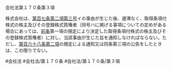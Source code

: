会社法第１７０条第３項

株式会社は、[第百七条第二項第三号](会社法＿＿＿＿第１０７条第２項第３号)イの事由が生じた後、遅滞なく、取得条項付株式の株主及びその登録株式質権者（同号ハに掲げる事項についての定めがある場合にあっては、[前条](会社法＿＿＿＿第１６９条第１項)第一項の規定により決定した取得条項付株式の株主及びその登録株式質権者）に対し、当該事由が生じた旨を通知しなければならない。ただし、[第百六十八条第二項](会社法＿＿＿＿第１６８条第２項)の規定による通知又は同条第三項の公告をしたときは、この限りでない。

#会社法
#会社法/第１７０条
#会社法/第１７０条/第３項
